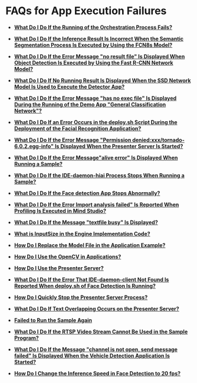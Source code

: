 # FAQs for App Execution Failures<a name="EN-US_TOPIC_0196221406"></a>

-   **[What Do I Do If the Running of the Orchestration Process Fails?](what-do-i-do-if-the-running-of-the-orchestration-process-fails.md)**  

-   **[What Do I Do If the Inference Result Is Incorrect When the Semantic Segmentation Process Is Executed by Using the FCN8s Model?](what-do-i-do-if-the-inference-result-is-incorrect-when-the-semantic-segmentation-process-is-executed.md)**  

-   **[What Do I Do If the Error Message "no result file" Is Displayed When Object Detection Is Executed by Using the Fast R-CNN Network Model?](what-do-i-do-if-the-error-message-no-result-file-is-displayed-when-object-detection-is-executed-by-u.md)**  

-   **[What Do I Do If No Running Result Is Displayed When the SSD Network Model Is Used to Execute the Detector App?](what-do-i-do-if-no-running-result-is-displayed-when-the-ssd-network-model-is-used-to-execute-the-det.md)**  

-   **[What Do I Do If the Error Message "has no exec file" Is Displayed During the Running of the Demo App "General Classification Network"?](what-do-i-do-if-the-error-message-has-no-exec-file-is-displayed-during-the-running-of-the-demo-app-g.md)**  

-   **[What Do I Do If an Error Occurs in the deploy.sh Script During the Deployment of the Facial Recognition Application?](what-do-i-do-if-an-error-occurs-in-the-deploy-sh-script-during-the-deployment-of-the-facial-recognit.md)**  

-   **[What Do I Do If the Error Message "Permission denied:xxx/tornado-6.0.2.egg-info" Is Displayed When the Presenter Server Is Started?](what-do-i-do-if-the-error-message-permission-denied-xxx-tornado-6-0-2-egg-info-is-displayed-when-the.md)**  

-   **[What Do I Do If the Error Message"alive error" Is Displayed When Running a Sample?](what-do-i-do-if-the-error-message-alive-error-is-displayed-when-running-a-sample.md)**  

-   **[What Do I Do If the IDE-daemon-hiai Process Stops When Running a Sample?](what-do-i-do-if-the-ide-daemon-hiai-process-stops-when-running-a-sample.md)**  

-   **[What Do I Do If the Face detection App Stops Abnormally?](what-do-i-do-if-the-face-detection-app-stops-abnormally.md)**  

-   **[What Do I Do If the Error Import analysis failed" Is Reported When Profiling Is Executed in Mind Studio?](what-do-i-do-if-the-error-import-analysis-failed-is-reported-when-profiling-is-executed-in-mind-stud.md)**  

-   **[What Do I Do If the Message "textfile busy" Is Displayed?](what-do-i-do-if-the-message-textfile-busy-is-displayed.md)**  

-   **[What is InputSize in the Engine Implementation Code?](what-is-inputsize-in-the-engine-implementation-code.md)**  

-   **[How Do I Replace the Model File in the Application Example?](how-do-i-replace-the-model-file-in-the-application-example.md)**  

-   **[How Do I Use the OpenCV in Applications?](how-do-i-use-the-opencv-in-applications.md)**  

-   **[How Do I Use the Presenter Server?](how-do-i-use-the-presenter-server.md)**  

-   **[What Do I Do If the Error That IDE-daemon-client Not Found Is Reported When deploy.sh of Face Detection Is Running?](what-do-i-do-if-the-error-that-ide-daemon-client-not-found-is-reported-when-deploy-sh-of-face-detect.md)**  

-   **[How Do I Quickly Stop the Presenter Server Process?](how-do-i-quickly-stop-the-presenter-server-process.md)**  

-   **[What Do I Do If Text Overlapping Occurs on the Presenter Server?](what-do-i-do-if-text-overlapping-occurs-on-the-presenter-server.md)**  

-   **[Failed to Run the Sample Again](failed-to-run-the-sample-again.md)**  

-   **[What Do I Do If the RTSP Video Stream Cannot Be Used in the Sample Program?](what-do-i-do-if-the-rtsp-video-stream-cannot-be-used-in-the-sample-program.md)**  

-   **[What Do I Do If the Message "channel is not open, send message failed" Is Displayed When the Vehicle Detection Application Is Started?](what-do-i-do-if-the-message-channel-is-not-open-send-message-failed-is-displayed-when-the-vehicle-de.md)**  

-   **[How Do I Change the Inference Speed in Face Detection to 20 fps?](how-do-i-change-the-inference-speed-in-face-detection-to-20-fps.md)**  


